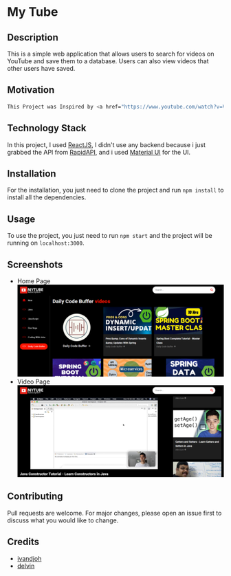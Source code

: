 # My Tube

## Description

This is a simple web application that allows users to search for videos on YouTube and save them to a database. Users can also view videos that other users have saved.

## Motivation

```bash
This Project was Inspired by <a href="https://www.youtube.com/watch?v=VPVzx1ZOVuw">Javascript Mastery</a>.
```

## Technology Stack

In this project, I used [ReactJS](https://reactjs.org/), I didn't use any backend because i just grabbed the API from [RapidAPI](https://rapidapi.com/), and i used [Material UI](https://material-ui.com/) for the UI.

## Installation

For the installation, you just need to clone the project and run `npm install` to install all the dependencies.

## Usage

To use the project, you just need to run `npm start` and the project will be running on `localhost:3000`.

## Screenshots

- Home Page  
  ![Home Page](./public/assets/home.png)
- Video Page  
  ![Video Page](./public/assets/video.png)

## Contributing

Pull requests are welcome. For major changes, please open an issue first to discuss what you would like to change.

## Credits

- [ivandjoh](https://linkedin.com/in/ivandjoh)
- [delvin](https://github.com/delvincakep)
